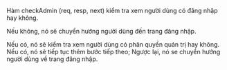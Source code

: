 

Hàm checkAdmin (req, resp, next) kiểm tra xem người dùng có đăng nhập hay không. 

Nếu không, nó sẽ chuyển hướng người dùng đến trang đăng nhập. 

Nếu có, nó sẽ kiểm tra xem người dùng có phân quyền quản trị hay không. Nếu có, nó sẽ tiếp tục thêm bước tiếp theo; 
Ngược lại, nó se chuyển hướng người dùng về trang đăng nhập.
